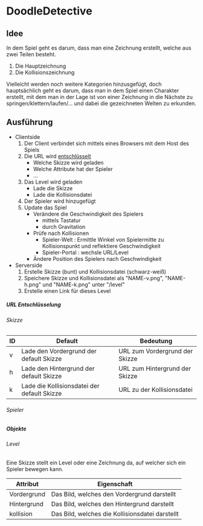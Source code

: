# DoodleDetective

## Idee
In dem Spiel geht es darum, dass man eine Zeichnung erstellt,
welche aus zwei Teilen besteht.

1. Die Hauptzeichnung
2. Die Kollisionszeichnung

Vielleicht werden noch weitere Kategorien hinzusgefügt, doch
hauptsächlich geht es darum, dass man in dem Spiel einen Charakter
erstellt, mit dem man in der Lage ist von einer Zeichnung in die
Nächste zu springen/klettern/laufen/... und dabei die gezeichneten
Welten zu erkunden.

## Ausführung
- Clientside
	1. Der Client verbindet sich mittels eines Browsers mit dem
		Host des Spiels
	2. Die URL wird [entschlüsselt](#url-entschlüsselung)
		- Welche Skizze wird geladen
		- Welche Attribute hat der Spieler
		- ...
	3. Das Level wird geladen
		- Lade die Skizze
		- Lade die Kollisionsdatei
	4. Der Spieler wird hinzugefügt
	5. Update das Spiel
		- Verändere die Geschwindigkeit des Spielers
			- mittels Tastatur
			- durch Gravitation
		- Prüfe nach Kollisionen
			- Spieler-Welt : Ermittle Winkel von Spielermitte
			 	zu Kollisionspunkt und reflektiere Geschwindigkeit
			- Spieler-Portal : wechsle URL/Level
		- Ändere Position des Spielers nach Geschwindigkeit
- Serverside
	1. Erstelle Skizze (bunt) und Kollisionsdatei (schwarz-weiß)
	2. Speichere Skizze und Kollisionsdatei als
		"NAME-v.png", "NAME-h.png" und "NAME-k.png" unter "/level"
	3. Erstelle einen Link für dieses Level

##### URL Entschlüsselung

###### Skizze

| ID | Default | Bedeutung |
|----|---------|-----------|
| v  | Lade den Vordergrund der default Skizze | URL zum Vordergrund der Skizze |
| h  | Lade den Hintergrund der default Skizze | URL zum Hintergrund der Skizze |
| k  | Lade die Kollisionsdatei der default Skizze | URL zu der Kollisionsdatei |

###### Spieler

##### Objekte

###### Level

Eine Skizze stellt ein Level oder eine Zeichnung da, auf welcher sich
ein Spieler bewegen kann.

| Attribut | Eigenschaft |
|----------|-------------|
| Vordergrund | Das Bild, welches den Vordergrund darstellt |
| Hintergrund | Das Bild, welches den Hintergrund darstellt |
| kollision | Das Bild, welches die Kollisionsdatei darstellt |
